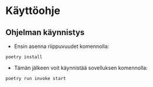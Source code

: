 # Käyttöohje

## Ohjelman käynnistys

- Ensin asenna riippuvuudet komennolla:

```
poetry install
```

- Tämän jälkeen voit käynnistää sovelluksen komennolla:

```
poetry run invoke start
